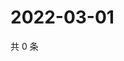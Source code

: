 # 2022-03-01

共 0 条

<!-- BEGIN WEIBO -->
<!-- 最后更新时间 Tue Mar 01 2022 19:17:31 GMT+0800 (China Standard Time) -->

<!-- END WEIBO -->
